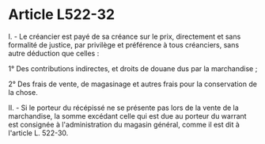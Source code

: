 # Article L522-32

I. - Le créancier est payé de sa créance sur le prix, directement et sans formalité de justice, par privilège et préférence à tous créanciers, sans autre déduction que celles :

1° Des contributions indirectes, et droits de douane dus par la marchandise ;

2° Des frais de vente, de magasinage et autres frais pour la conservation de la chose.

II. - Si le porteur du récépissé ne se présente pas lors de la vente de la marchandise, la somme excédant celle qui est due au porteur du warrant est consignée à l'administration du magasin général, comme il est dit à l'article L. 522-30.
